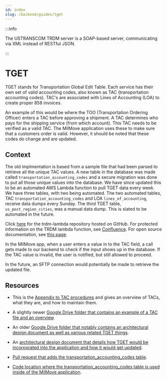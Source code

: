 ```yaml
---
id: index
slug: /backend/guides/tget
---
```


:::info

The USTRANSCOM TRDM server is a SOAP-based server, communicating via XML instead of RESTful JSON.

:::

# TGET

TGET stands for Transportation Global Edit Table. Each service has their own set of valid accounting codes, also known as TAC (transportation accounting codes). TAC's are associated with Lines of Accounting (LOA) to create proper 858 invoices.

An example of this would be where the TOO (Transportation Ordering Officer) enters a TAC before approving a shipment. A TAC determines who pays for the shipping service (from which account). This TAC needs to be verified as a valid TAC. The MilMove application uses these to make sure that a customers order is valid. However, it should be noted that these codes do change and are updated.

## Context

The old implmentation is based from a sample file that had been parsed to retrieve all the unique TAC values. A new table in the database was made called `transportation_accounting_codes` and a secure migration was done to put all those unique values into the database. We have since updated this to be an automated AWS Lambda function to pull TGET data every week. We have three tables, with two being automated. The two automated tables, TAC `transportation_accounting_codes` and LOA `lines_of_accounting`, receive data dumps every Sunday. The third TGET table, `us_post_region_cities`, was a manual data dump. This is slated to be automated in the future.

Click [here](https://github.com/transcom/trdm-lambda) for the trdm-lambda repository hosted on GitHub. For protected information on the TRDM lambda function, see [Confluence](https://dp3.atlassian.net/wiki/spaces/MT/pages/2275573761/TRDM+Soap+Proxy+API+Gateway+Lambda+Function). For open source documentation, see [this page](trdm-lambda.md).

In the MilMove app, when a user enters a value in to the TAC field, a call gets made to our backend to check if the input shows up in the database. If the TAC value is invalid, the user is notified, but still allowed to proceed.

In the future, an SFTP connection would potentially be made to retrieve the updated file.

## Resources

- This is the [Appendix to TAC procedures](https://www.ustranscom.mil/dtr/part-ii/dtr_part_ii_app_v.pdf) and gives an overview of TACs, what they are, and how to maintain them.

- A slightly newer [Google Drive folder that contains an example of a TAC file and an overview](https://drive.google.com/drive/folders/1XF8aQNtKuqtHow3xN2UI9w9g7cRT6y-g).

- An older [Google Drive folder that notably contains an architectural design document as well as various related TGET things](https://drive.google.com/drive/folders/1AT6XBR5qtUT2gHP2GSs4ylQ701bZf_dV).

- An [architectural design document that details how TGET would be incorporated into the application and how it would get updated](https://docs.google.com/document/d/11RAVk9uGCOW7Uk5ZBDFLtel-YY-uVqtj/edit#).

- [Pull request that adds the transportation_accounting_codes table](https://github.com/transcom/mymove/pull/5922).

- [Code location where the transportation_accounting_codes table is used inside of the MilMove application](https://github.com/transcom/mymove/blob/b46b8e1f245174532fd9287eb8abd950ccb89aa3/pkg/handlers/ghcapi/tac.go#L23).
